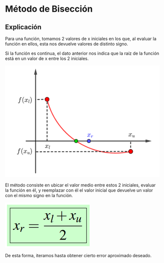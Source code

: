 # Método de Bisección

## Explicación

Para una función, tomamos 2 valores de x iniciales en los que, al evaluar la función en ellos, esta nos devuelve valores de distinto signo.

Si la función es continua, el dato anterior nos indica que la raíz de la función está en un valor de x entre los 2 iniciales.

![funcion](imagenes/biseccion.png)

El método consiste en ubicar el valor medio entre estos 2 iniciales, evaluar la función en él, y reemplazar con él el valor inicial que devuelve un valor con el mismo signo en la función.

![xr](imagenes/xr.png)

De esta forma, iteramos hasta obtener cierto error aproximado deseado.